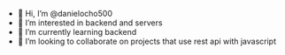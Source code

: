 - 👋 Hi, I’m @danielocho500
- 👀 I’m interested in backend and servers
- 🌱 I’m currently learning backend
- 💞️ I’m looking to collaborate on projects that use rest api with javascript

<!---
danielocho500/danielocho500 is a ✨ special ✨ repository because its `README.md` (this file) appears on your GitHub profile.
You can click the Preview link to take a look at your changes.
--->
